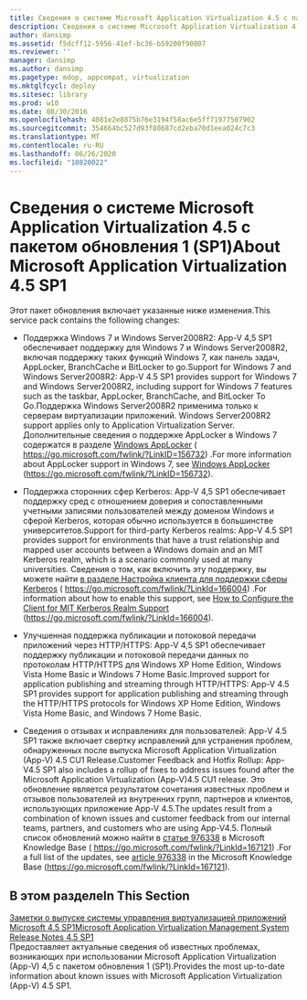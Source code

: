 ```yaml
---
title: Сведения о системе Microsoft Application Virtualization 4.5 с пакетом обновления 1 (SP1)
description: Сведения о системе Microsoft Application Virtualization 4.5 с пакетом обновления 1 (SP1)
author: dansimp
ms.assetid: f5dcff12-5956-41ef-bc36-b59200f90807
ms.reviewer: ''
manager: dansimp
ms.author: dansimp
ms.pagetype: mdop, appcompat, virtualization
ms.mktglfcycl: deploy
ms.sitesec: library
ms.prod: w10
ms.date: 08/30/2016
ms.openlocfilehash: 4081e2e8875b76e3194f58ac6e5ff71977507902
ms.sourcegitcommit: 354664bc527d93f80687cd2eba70d1eea024c7c3
ms.translationtype: MT
ms.contentlocale: ru-RU
ms.lasthandoff: 06/26/2020
ms.locfileid: "10820022"
---
```

# <span data-ttu-id="7ff3e-103">Сведения о системе Microsoft Application Virtualization 4.5 с пакетом обновления 1 (SP1)</span><span class="sxs-lookup"><span data-stu-id="7ff3e-103">About Microsoft Application Virtualization 4.5 SP1</span></span>


<span data-ttu-id="7ff3e-104">Этот пакет обновления включает указанные ниже изменения.</span><span class="sxs-lookup"><span data-stu-id="7ff3e-104">This service pack contains the following changes:</span></span>

-   <span data-ttu-id="7ff3e-105">Поддержка Windows 7 и Windows Server2008R2: App-V 4,5 SP1 обеспечивает поддержку для Windows 7 и Windows Server2008R2, включая поддержку таких функций Windows 7, как панель задач, AppLocker, BranchCache и BitLocker to go.</span><span class="sxs-lookup"><span data-stu-id="7ff3e-105">Support for Windows 7 and Windows Server2008R2: App-V 4.5 SP1 provides support for Windows 7 and Windows Server2008R2, including support for Windows 7 features such as the taskbar, AppLocker, BranchCache, and BitLocker To Go.</span></span><span data-ttu-id="7ff3e-106">Поддержка Windows Server2008R2 применима только к серверам виртуализации приложений.</span><span class="sxs-lookup"><span data-stu-id="7ff3e-106"> Windows Server2008R2 support applies only to Application Virtualization Server.</span></span> <span data-ttu-id="7ff3e-107">Дополнительные сведения о поддержке AppLocker в Windows 7 содержатся в разделе [Windows AppLocker](https://go.microsoft.com/fwlink/?LinkID=156732) ( https://go.microsoft.com/fwlink/?LinkID=156732) .</span><span class="sxs-lookup"><span data-stu-id="7ff3e-107">For more information about AppLocker support in Windows 7, see [Windows AppLocker](https://go.microsoft.com/fwlink/?LinkID=156732) (https://go.microsoft.com/fwlink/?LinkID=156732).</span></span>

-   <span data-ttu-id="7ff3e-108">Поддержка сторонних сфер Kerberos: App-V 4,5 SP1 обеспечивает поддержку сред с отношением доверия и сопоставленными учетными записями пользователей между доменом Windows и сферой Kerberos, которая обычно используется в большинстве университетов.</span><span class="sxs-lookup"><span data-stu-id="7ff3e-108">Support for third-party Kerberos realms: App-V 4.5 SP1 provides support for environments that have a trust relationship and mapped user accounts between a Windows domain and an MIT Kerberos realm, which is a scenario commonly used at many universities.</span></span> <span data-ttu-id="7ff3e-109">Сведения о том, как включить эту поддержку, вы можете найти [в разделе Настройка клиента для поддержки сферы Kerberos](https://go.microsoft.com/fwlink/?LinkId=166004) ( https://go.microsoft.com/fwlink/?LinkId=166004) .</span><span class="sxs-lookup"><span data-stu-id="7ff3e-109">For information about how to enable this support, see [How to Configure the Client for MIT Kerberos Realm Support](https://go.microsoft.com/fwlink/?LinkId=166004) (https://go.microsoft.com/fwlink/?LinkId=166004).</span></span>

-   <span data-ttu-id="7ff3e-110">Улучшенная поддержка публикации и потоковой передачи приложений через HTTP/HTTPS: App-V 4,5 SP1 обеспечивает поддержку публикации и потоковой передачи данных по протоколам HTTP/HTTPS для Windows XP Home Edition, Windows Vista Home Basic и Windows 7 Home Basic.</span><span class="sxs-lookup"><span data-stu-id="7ff3e-110">Improved support for application publishing and streaming through HTTP/HTTPS: App-V 4.5 SP1 provides support for application publishing and streaming through the HTTP/HTTPS protocols for Windows XP Home Edition, Windows Vista Home Basic, and Windows 7 Home Basic.</span></span>

-   <span data-ttu-id="7ff3e-111">Сведения о отзывах и исправлениях для пользователей: App-V 4.5 SP1 также включает свертку исправлений для устранения проблем, обнаруженных после выпуска Microsoft Application Virtualization (App-V) 4.5 CU1 Release.</span><span class="sxs-lookup"><span data-stu-id="7ff3e-111">Customer Feedback and Hotfix Rollup: App-V4.5 SP1 also includes a rollup of fixes to address issues found after the Microsoft Application Virtualization (App-V)4.5 CU1 release.</span></span> <span data-ttu-id="7ff3e-112">Это обновление является результатом сочетания известных проблем и отзывов пользователей из внутренних групп, партнеров и клиентов, использующих приложение App-V 4.5.</span><span class="sxs-lookup"><span data-stu-id="7ff3e-112">The updates result from a combination of known issues and customer feedback from our internal teams, partners, and customers who are using App-V4.5.</span></span> <span data-ttu-id="7ff3e-113">Полный список обновлений можно найти в [статье 976338](https://go.microsoft.com/fwlink/?LinkId=167121) в Microsoft Knowledge Base ( https://go.microsoft.com/fwlink/?LinkId=167121) .</span><span class="sxs-lookup"><span data-stu-id="7ff3e-113">For a full list of the updates, see [article 976338](https://go.microsoft.com/fwlink/?LinkId=167121) in the Microsoft Knowledge Base (https://go.microsoft.com/fwlink/?LinkId=167121).</span></span>

## <span data-ttu-id="7ff3e-114">В этом разделе</span><span class="sxs-lookup"><span data-stu-id="7ff3e-114">In This Section</span></span>


<a href="" id="microsoft-application-virtualization-management-system-release-notes-4-5-sp1"></a>[<span data-ttu-id="7ff3e-115">Заметки о выпуске системы управления виртуализацией приложений Microsoft 4,5 SP1</span><span class="sxs-lookup"><span data-stu-id="7ff3e-115">Microsoft Application Virtualization Management System Release Notes 4.5 SP1</span></span>](microsoft-application-virtualization-management-system-release-notes-45-sp1.md)  
<span data-ttu-id="7ff3e-116">Предоставляет актуальные сведения об известных проблемах, возникающих при использовании Microsoft Application Virtualization (App-V) 4,5 с пакетом обновления 1 (SP1).</span><span class="sxs-lookup"><span data-stu-id="7ff3e-116">Provides the most up-to-date information about known issues with Microsoft Application Virtualization (App-V) 4.5 SP1.</span></span>

 

 





